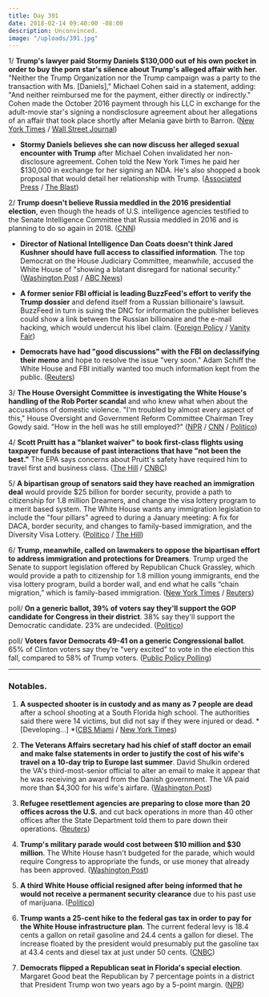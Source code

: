 ```yaml
---
title: Day 391
date: 2018-02-14 09:40:00 -08:00
description: Unconvinced.
image: "/uploads/391.jpg"
---
```


1/ **Trump's lawyer paid Stormy Daniels $130,000 out of his own pocket in order to buy the porn star's silence about Trump's alleged affair with her.** "Neither the Trump Organization nor the Trump campaign was a party to the transaction with Ms. \[Daniels\]," Michael Cohen said in a statement, adding: "And neither reimbursed me for the payment, either directly or indirectly." Cohen made the October 2016 payment through his LLC in exchange for the adult-movie star's signing a nondisclosure agreement about her allegations of an affair that took place shortly after Melania gave birth to Barron. ([New York Times](https://www.nytimes.com/2018/02/13/us/politics/stormy-daniels-michael-cohen-trump.html) / [Wall Street Journal](https://www.wsj.com/articles/trump-lawyer-says-he-personally-paid-stormy-daniels-1518585093))

* **Stormy Daniels believes she can now discuss her alleged sexual encounter with Trump** after Michael Cohen invalidated her non-disclosure agreement. Cohen told the New York Times he paid her $130,000 in exchange for her signing an NDA. He's also shopped a book proposal that would detail her relationship with Trump. ([Associated Press](https://www.apnews.com/7511e7654b2f476489be235327843280) / [The Blast](https://theblast.com/stormy-daniels-donald-trump-agreement-michael-cohen-breach/))

2/ **Trump doesn't believe Russia meddled in the 2016 presidential election**, even though the heads of U.S. intelligence agencies testified to the Senate Intelligence Committee that Russia meddled in 2016 and is planning to do so again in 2018. ([CNN](https://www.cnn.com/2018/02/13/politics/trump-unconvinced-russia-meddled-election/index.html))

* **Director of National Intelligence Dan Coats doesn't think Jared Kushner should have full access to classified information**. The top Democrat on the House Judiciary Committee, meanwhile, accused the White House of "showing a blatant disregard for national security." ([Washington Post](https://www.washingtonpost.com/news/the-fix/wp/2018/02/13/the-head-of-u-s-intelligence-suggests-jared-kushner-shouldnt-have-full-access-to-classified-info/?utm_term=.8bafb9117513) / [ABC News](http://abcnews.go.com/Politics/jared-kushner-lose-security-clearance-top-house-democrat/story?id=53080778))

* **A former senior FBI official is leading BuzzFeed's effort to verify the Trump dossier** and defend itself from a Russian billionaire's lawsuit. BuzzFeed in turn is suing the DNC for information the publisher believes could show a link between the Russian billionaire and the e-mail hacking, which would undercut his libel claim. ([Foreign Policy](http://foreignpolicy.com/2018/02/12/former-senior-fbi-official-is-leading-buzzfeeds-effort-to-verify-trump-dossier/) / [Vanity Fair](https://www.vanityfair.com/news/2018/02/buzzfeed-dnc-lawsuit-russia-dossier))

* **Democrats have had "good discussions" with the FBI on declassifying their memo** and hope to resolve the issue "very soon." Adam Schiff the White House and FBI initially wanted too much information kept from the public. ([Reuters](https://www.reuters.com/article/us-usa-trump-russia-memo/democrat-hopes-to-resolve-russia-memo-issues-very-soon-idUSKCN1FY29A))

3/ **The House Oversight Committee is investigating the White House's handling of the Rob Porter scandal** and who knew what when about the accusations of domestic violence. "I'm troubled by almost every aspect of this," House Oversight and Government Reform Committee Chairman Trey Gowdy said. "How in the hell was he still employed?" ([NPR](https://www.npr.org/2018/02/14/585725682/house-republicans-open-investigation-into-white-house-handling-of-porter-scandal) / [CNN](https://www.cnn.com/2018/02/14/politics/trey-gowdy-rob-porter-investigation-cnntv/index.html) / [Politico](https://www.politico.com/story/2018/02/14/gowdy-cnn-407923))

4/ **Scott Pruitt has a "blanket waiver" to book first-class flights using taxpayer funds because of past interactions that have "not been the best."** The EPA says concerns about Pruitt's safety have required him to travel first and business class. ([The Hill](http://thehill.com/policy/energy-environment/373811-pruitt-coach-travel-yielded-interactions-that-were-not-the-best) / [CNBC](https://www.cnbc.com/2018/02/14/epa-stresses-security-concerns-amid-scrutiny-of-pruitts-pricey-travel.html))

5/ **A bipartisan group of senators said they have reached an immigration deal** would provide $25 billion for border security, provide a path to citizenship for 1.8 million Dreamers, and change the visa lottery program to a merit based system. The White House wants any immigration legislation to include the "four pillars" agreed to during a January meeting: A fix for DACA, border security, and changes to family-based immigration, and the Diversity Visa Lottery. ([Politico](https://www.politico.com/story/2018/02/14/immigration-deal-senate-409201) / [The Hill](http://thehill.com/homenews/senate/373810-bipartisan-senate-group-says-they-have-immigration-deal))

6/ **Trump, meanwhile, called on lawmakers to oppose the bipartisan effort to address immigration and protections for Dreamers**. Trump urged the Senate to support legislation offered by Republican Chuck Grassley, which would provide a path to citizenship for 1.8 million young immigrants, end the visa lottery program, build a border wall, and end what he calls “chain migration,” which is family-based immigration. ([New York Times](https://www.nytimes.com/2018/02/14/us/politics/trump-immigration-veto-threat.html) / [Reuters](https://www.reuters.com/article/us-usa-immigration/trump-holds-the-line-on-immigration-as-bipartisan-plan-emerges-idUSKCN1FY21V))

poll/ **On a generic ballot, 39% of voters say they'll support the GOP candidate for Congress in their district**. 38% say they'll support the Democratic candidate. 23% are undecided. ([Politico](https://www.politico.com/story/2018/02/14/trump-polling-democrats-republicans-407315))

poll/ **Voters favor Democrats 49-41 on a generic Congressional ballot**. 65% of Clinton voters say they’re "very excited" to vote in the election this fall, compared to 58% of Trump voters. ([Public Policy Polling](https://www.publicpolicypolling.com/polls/democrats-lead-8-points-generic-house-ballot-nationally/))

---

### Notables.

1. **A suspected shooter is in custody and as many as 7 people are dead** after a school shooting at a South Florida high school. The authorities said there were 14 victims, but did not say if they were injured or dead. *\[Developing...\] *([CBS Miami](http://miami.cbslocal.com/2018/02/14/florida-shooting-suspect-custody-7-dead-14-casualties/) / [New York Times](https://www.nytimes.com/2018/02/14/us/parkland-school-shooting.html))

2. **The Veterans Affairs secretary had his chief of staff doctor an email and make false statements in order to justify the cost of his wife's travel on a 10-day trip to Europe last summer**. David Shulkin ordered the VA's third-most-senior official to alter an email to make it appear that he was receiving an award from the Danish government. The VA paid more than $4,300 for his wife's airfare. ([Washington Post](https://www.washingtonpost.com/politics/veterans-affairs-chief-shulkin-staff-misled-ethics-officials-about-european-trip-report-finds/2018/02/14/f7fbc020-0c3a-11e8-8b0d-891602206fb7_story.html))

3. **Refugee resettlement agencies are preparing to close more than 20 offices across the U.S.** and cut back operations in more than 40 other offices after the State Department told them to pare down their operations. ([Reuters](https://www.reuters.com/article/us-usa-immigration-refugees-exclusive/exclusive-dozens-of-refugee-resettlement-offices-to-close-as-trump-downsizes-program-idUSKCN1FY1EJ))

4. **Trump's military parade would cost between $10 million and $30 million**. The White House hasn't budgeted for the parade, which would require Congress to appropriate the funds, or use money that already has been approved. ([Washington Post](https://www.washingtonpost.com/news/business/wp/2018/02/14/trumps-military-parade-would-cost-between-10-million-and-30-million-white-house-budget-director-says/))

5. **A third White House official resigned after being informed that he would not receive a permanent security clearance** due to his past use of marijuana. ([Politico](https://www.politico.com/story/2018/02/14/third-white-house-official-resigns-after-being-told-he-wouldnt-qualify-for-full-clearance-409246))

6. **Trump wants a 25-cent hike to the federal gas tax in order to pay for the White House infrastructure plan**. The current federal levy is 18.4 cents a gallon on retail gasoline and 24.4 cents a gallon for diesel. The increase floated by the president would presumably put the gasoline tax at 43.4 cents and diesel tax at just under 50 cents. ([CNBC](https://www.cnbc.com/2018/02/14/trump-reportedly-endorses-25-cent-hike-in-gas-tax.html))

7. **Democrats flipped a Republican seat in Florida's special election**. Margaret Good beat the Republican by 7 percentage points in a district that President Trump won two years ago by a 5-point margin. ([NPR](https://www.npr.org/sections/thetwo-way/2018/02/14/585728575/democrats-take-republican-seat-in-florida-special-election))